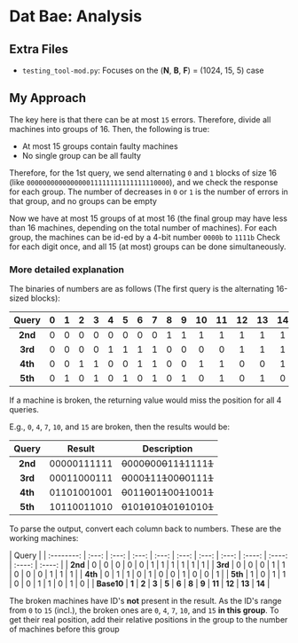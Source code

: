 #   Dat Bae: Analysis
##  Extra Files
* `testing_tool-mod.py`: Focuses on the (**N**, **B**, **F**) = (1024, 15, 5) case

##  My Approach
The key here is that there can be at most `15` errors. Therefore, divide all machines into groups of 16. Then, the following is true:

* At most 15 groups contain faulty machines
* No single group can be all faulty

Therefore, for the 1st query, we send alternating `0` and `1` blocks of size 16 (like `000000000000000011111111111111110000`), and we check the response for each group. The number of decreases in `0` or `1` is the number of errors in that group, and no groups can be empty

Now we have at most 15 groups of at most 16 (the final group may have less than 16 machines, depending on the total number of machines). For each group, the machines can be id-ed by a 4-bit number `0000b` to `1111b` Check for each digit once, and all 15 (at most) groups can be done simultaneously.

### More detailed explanation
The binaries of numbers are as follows (The first query is the alternating 16-sized blocks):

| Query   | 0   | 1   | 2   | 3   | 4   | 5   | 6   | 7   | 8   | 9   | 10  | 11  | 12  | 13  | 14  | 15  |
| :-----: | :-: | :-: | :-: | :-: | :-: | :-: | :-: | :-: | :-: | :-: | :-: | :-: | :-: | :-: | :-: | :-: |
| **2nd** | 0   | 0   | 0   | 0   | 0   | 0   | 0   | 0   | 1   | 1   | 1   | 1   | 1   | 1   | 1   | 1   |
| **3rd** | 0   | 0   | 0   | 0   | 1   | 1   | 1   | 1   | 0   | 0   | 0   | 0   | 1   | 1   | 1   | 1   |
| **4th** | 0   | 0   | 1   | 1   | 0   | 0   | 1   | 1   | 0   | 0   | 1   | 1   | 0   | 0   | 1   | 1   |
| **5th** | 0   | 1   | 0   | 1   | 0   | 1   | 0   | 1   | 0   | 1   | 0   | 1   | 0   | 1   | 0   | 1   |

If a machine is broken, the returning value would miss the position for all 4 queries.

E.g., `0`, `4`, `7`, `10`, and `15` are broken, then the results would be:

| Query   | Result      | Description                          |
| :-----: | :---------: | :----------------------------------: |
| **2nd** | 00000111111 | ~~0~~000~~0~~00~~0~~11~~1~~1111~~1~~ |
| **3rd** | 00011000111 | ~~0~~000~~1~~11~~1~~00~~0~~0111~~1~~ |
| **4th** | 01101001001 | ~~0~~011~~0~~01~~1~~00~~1~~1001~~1~~ |
| **5th** | 10110011010 | ~~0~~101~~0~~10~~1~~01~~0~~1010~~1~~ |

To parse the output, convert each column back to numbers. These are the working machines:

| Query      |
| :--------: | :---: | :---: | :---: | :---: | :---: | :---: | :---: | :----: | :----: | :----: | :----: |
| **2nd**    | 0     | 0     | 0     | 0     | 0     | 1     | 1     | 1      | 1      | 1      | 1      |
| **3rd**    | 0     | 0     | 0     | 1     | 1     | 0     | 0     | 0      | 1      | 1      | 1      |
| **4th**    | 0     | 1     | 1     | 0     | 1     | 0     | 0     | 1      | 0      | 0      | 1      |
| **5th**    | 1     | 0     | 1     | 1     | 0     | 0     | 1     | 1      | 0      | 1      | 0      |
| **Base10** | **1** | **2** | **3** | **5** | **6** | **8** | **9** | **11** | **12** | **13** | **14** |

The broken machines have ID's **not** present in the result. As the ID's range from `0` to `15` (incl.), the broken ones are `0`, `4`, `7`, `10`, and `15` **in this group**. To get their real position, add their relative positions in the group to the number of machines before this group
